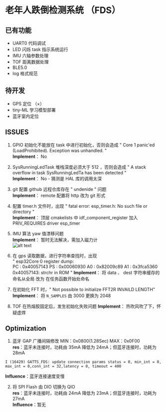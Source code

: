 # 老年人跌倒检测系统 （FDS）

## 已有功能
- UART0 代码调试
- LED 闪烁 task 指示系统运行
- IMU 六轴参数处理
- TOF 距离数据处理
- BLE5.0
- log 格式规范

## 待开发
- GPS 定位 （×） 
- tiny-ML 学习模型部署 
- 蓝牙室内定位  

## ISSUES
1. GPIO 初始化不能放在 task 中进行初始化，否则会造成 " Core  1 panic'ed (LoadProhibited). Exception was unhandled. "   
**Implement**： No  

2. SysRunningLedTask 堆栈深度必须大于 512 ，否则会造成 " A stack overflow in task SysRunningLedTa has been detected "  
**Implement**： No  -   猜测是 HAL 库的调用太深

3. git 配置 github 远程仓库存在 " undenide " 问题   
**Implement**： remote 配置将 http 改为 git 形式 

4. 配置 timer.h 文件时，出现 " fatal error: esp_timer.h: No such file or directory "    
**Implement**： 顶层 cmakelists 中 idf_component_register 加入 PRIV_REQUIRES driver esp_timer 

5. IMU 算法 yaw 值漂移问题   
**Implement**： 暂时无法解决，需加入磁力计  
![alt text](https://img-blog.csdnimg.cn/20210117115154114.png)

6. 在 gps 读取数据，进行字符串查找时，出现     
" esp32Core  0 register dump:     
PC      : 0x40057143  PS      : 0x00060930  A0      : 0x82009c89  A1      : 0x3fca5360   0x40057143: strchr in ROM "
**Implement**： 将 data 、 dest 字符串缓存的命名从全局 改为 在任务函数开始处命名

7. 在初始化 FFT 时，" Not possible to initialize FFT2R INVAILD LENGTH"    
**Implement**： 将 `N_SAMPLES` 由 3000 更换为 2048

8. TOF 在热熔胶固定后，发生初始化失败问题
**Implement**： 热吹风吹了下，怀疑虚焊

## Optimization
1. 蓝牙 GAP 广播间隔修改 MIN：0x0800(1.28Sec) MAX：0x0F00   
**res**：蓝牙未连接时，功耗由 35mA 降低为 24mA；但蓝牙连接时，功耗为 28mA 
```shell
I (16429) GATTS_FDS: update connection params status = 0, min_int = 0, max_int = 0,conn_int = 32,latency = 0, timeout = 400
```
**Influence**：蓝牙连接速度变慢    

2. 将 SPI Flash 由 DIO 切换为 QIO          
**res**：蓝牙未连接时，功耗由 24mA 降低为 23mA；但蓝牙连接时，功耗为 27mA    
**Influence**：暂无   
